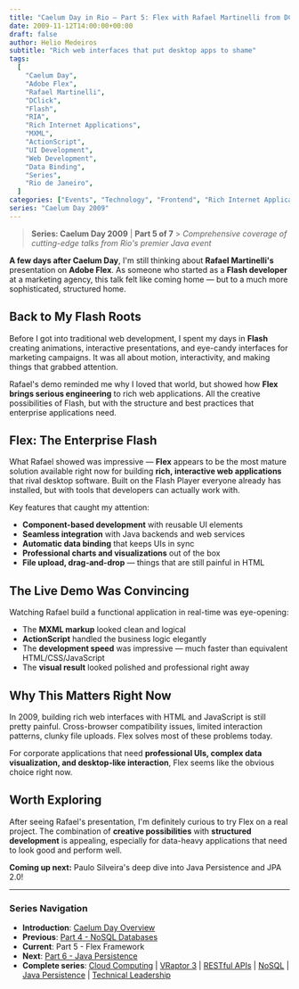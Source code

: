 ```yaml
---
title: "Caelum Day in Rio – Part 5: Flex with Rafael Martinelli from DClick"
date: 2009-11-12T14:00:00+00:00
draft: false
author: Helio Medeiros
subtitle: "Rich web interfaces that put desktop apps to shame"
tags:
  [
    "Caelum Day",
    "Adobe Flex",
    "Rafael Martinelli",
    "DClick",
    "Flash",
    "RIA",
    "Rich Internet Applications",
    "MXML",
    "ActionScript",
    "UI Development",
    "Web Development",
    "Data Binding",
    "Series",
    "Rio de Janeiro",
  ]
categories: ["Events", "Technology", "Frontend", "Rich Internet Applications"]
series: "Caelum Day 2009"
---
```


> **Series: Caelum Day 2009** | **Part 5 of 7** > _Comprehensive coverage of cutting-edge talks from Rio's premier Java event_

**A few days after Caelum Day**, I'm still thinking about **Rafael Martinelli's** presentation on **Adobe Flex**. As someone who started as a **Flash developer** at a marketing agency, this talk felt like coming home — but to a much more sophisticated, structured home.

## Back to My Flash Roots

Before I got into traditional web development, I spent my days in **Flash** creating animations, interactive presentations, and eye-candy interfaces for marketing campaigns. It was all about motion, interactivity, and making things that grabbed attention.

Rafael's demo reminded me why I loved that world, but showed how **Flex brings serious engineering** to rich web applications. All the creative possibilities of Flash, but with the structure and best practices that enterprise applications need.

## Flex: The Enterprise Flash

What Rafael showed was impressive — **Flex** appears to be the most mature solution available right now for building **rich, interactive web applications** that rival desktop software. Built on the Flash Player everyone already has installed, but with tools that developers can actually work with.

Key features that caught my attention:

- **Component-based development** with reusable UI elements
- **Seamless integration** with Java backends and web services
- **Automatic data binding** that keeps UIs in sync
- **Professional charts and visualizations** out of the box
- **File upload, drag-and-drop** — things that are still painful in HTML

## The Live Demo Was Convincing

Watching Rafael build a functional application in real-time was eye-opening:

- The **MXML markup** looked clean and logical
- **ActionScript** handled the business logic elegantly
- The **development speed** was impressive — much faster than equivalent HTML/CSS/JavaScript
- The **visual result** looked polished and professional right away

## Why This Matters Right Now

In 2009, building rich web interfaces with HTML and JavaScript is still pretty painful. Cross-browser compatibility issues, limited interaction patterns, clunky file uploads. Flex solves most of these problems today.

For corporate applications that need **professional UIs, complex data visualization, and desktop-like interaction**, Flex seems like the obvious choice right now.

## Worth Exploring

After seeing Rafael's presentation, I'm definitely curious to try Flex on a real project. The combination of **creative possibilities** with **structured development** is appealing, especially for data-heavy applications that need to look good and perform well.

**Coming up next:** Paulo Silveira's deep dive into Java Persistence and JPA 2.0!

---

### **Series Navigation**

- **Introduction**: [Caelum Day Overview](../2009-11-07-caelum-day-intro/)
- **Previous**: [Part 4 - NoSQL Databases](../2009-11-11-caelum-day-part4-nosql/)
- **Current**: Part 5 - Flex Framework
- **Next**: [Part 6 - Java Persistence](../2009-11-13-caelum-day-part6-java-persistence/)
- **Complete series**: [Cloud Computing](../2009-11-08-caelum-day-part1-cloud-fabio-kung/) | [VRaptor 3](../2009-11-09-caelum-day-part2-vraptor3/) | [RESTful APIs](../2009-11-10-caelum-day-part3-restful-apis/) | [NoSQL](../2009-11-11-caelum-day-part4-nosql/) | [Java Persistence](../2009-11-13-caelum-day-part6-java-persistence/) | [Technical Leadership](../2009-11-14-caelum-day-final-leadership-phillip-calcado/)
